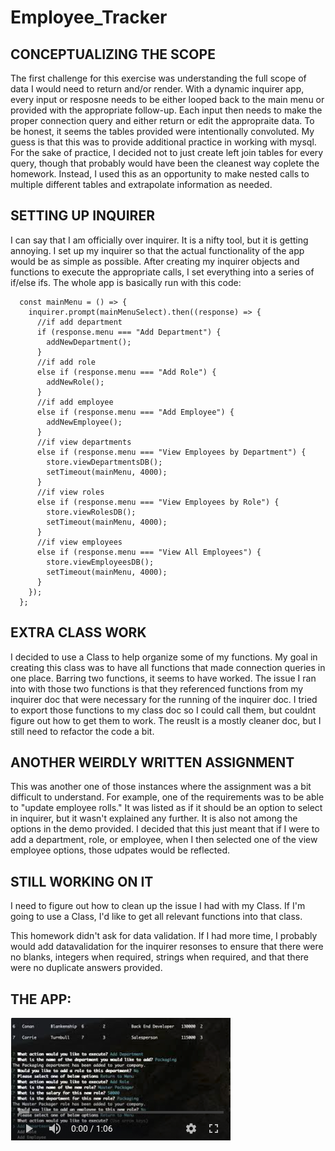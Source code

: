 # Employee_Tracker

## CONCEPTUALIZING THE SCOPE

The first challenge for this exercise was understanding the full scope of data I would need to return and/or render. With a dynamic inquirer app, every input or resposne needs to be either looped back to the main menu or provided with the appropriate follow-up. Each input then needs to make the proper connection query and either return or edit the appropraite data. To be honest, it seems the tables provided were intentionally convoluted. My guess is that this was to provide additional practice in working with mysql. For the sake of practice, I decided not to just create left join tables for every query, though that probably would have been the cleanest way coplete the homework. Instead, I used this as an opportunity to make nested calls to multiple different tables and extrapolate information as needed.

## SETTING UP INQUIRER

I can say that I am officially over inquirer. It is a nifty tool, but it is getting annoying. I set up my inquirer so that the actual functionality of the app would be as simple as possible. After creating my inquirer objects and functions to execute the appropriate calls, I set everything into a series of if/else ifs. The whole app is basically run with this code:

```
  const mainMenu = () => {
    inquirer.prompt(mainMenuSelect).then((response) => {
      //if add department
      if (response.menu === "Add Department") {
        addNewDepartment();
      }
      //if add role
      else if (response.menu === "Add Role") {
        addNewRole();
      }
      //if add employee
      else if (response.menu === "Add Employee") {
        addNewEmployee();
      }
      //if view departments
      else if (response.menu === "View Employees by Department") {
        store.viewDepartmentsDB();
        setTimeout(mainMenu, 4000);
      }
      //if view roles
      else if (response.menu === "View Employees by Role") {
        store.viewRolesDB();
        setTimeout(mainMenu, 4000);
      }
      //if view employees
      else if (response.menu === "View All Employees") {
        store.viewEmployeesDB();
        setTimeout(mainMenu, 4000);
      }
    });
  };
```

## EXTRA CLASS WORK

I decided to use a Class to help organize some of my functions. My goal in creating this class was to have all functions that made connection queries in one place. Barring two functions, it seems to have worked. The issue I ran into with those two functions is that they referenced functions from my inquirer doc that were necessary for the running of the inquirer doc. I tried to export those functions to my class doc so I could call them, but couldnt figure out how to get them to work. The reuslt is a mostly cleaner doc, but I still need to refactor the code a bit.

## ANOTHER WEIRDLY WRITTEN ASSIGNMENT

This was another one of those instances where the assignment was a bit difficult to understand. For example, one of the requirements was to be able to "update employee rolls." It was listed as if it should be an option to select in inquirer, but it wasn't explained any further. It is also not among the options in the demo provided. I decided that this just meant that if I were to add a department, role, or employee, when I then selected one of the view employee options, those udpates would be reflected.

## STILL WORKING ON IT

I need to figure out how to clean up the issue I had with my Class. If I'm going to use a Class, I'd like to get all relevant functions into that class.

This homework didn't ask for data validation. If I had more time, I probably would add datavalidation for the inquirer resonses to ensure that there were no blanks, integers when required, strings when required, and that there were no duplicate answers provided.

## THE APP:

[![Click Through of App](assets/videoImg.png)](https://youtu.be/pqUVb0H23CY)
